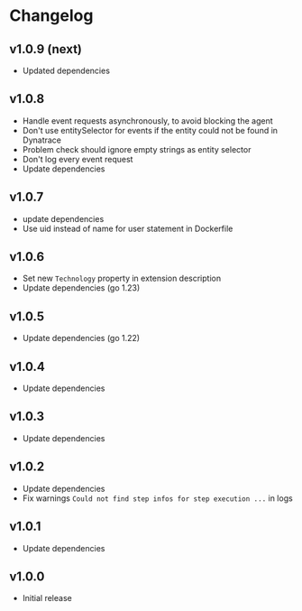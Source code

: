 # Changelog

## v1.0.9 (next)

- Updated dependencies

## v1.0.8

- Handle event requests asynchronously, to avoid blocking the agent
- Don't use entitySelector for events if the entity could not be found in Dynatrace
- Problem check should ignore empty strings as entity selector
- Don't log every event request
- Update dependencies

## v1.0.7

- update dependencies
- Use uid instead of name for user statement in Dockerfile

## v1.0.6

- Set new `Technology` property in extension description
- Update dependencies (go 1.23)

## v1.0.5

- Update dependencies (go 1.22)

## v1.0.4

 - Update dependencies

## v1.0.3

 - Update dependencies

## v1.0.2

 - Update dependencies
 - Fix warnings `Could not find step infos for step execution ...` in logs

## v1.0.1

 - Update dependencies

## v1.0.0

 - Initial release